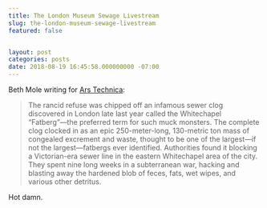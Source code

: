 ```yaml
---
title: The London Museum Sewage Livestream
slug: the-london-museum-sewage-livestream
featured: false


layout: post
categories: posts
date: 2018-08-19 16:45:58.000000000 -07:00
---
```


Beth Mole writing for [Ars Technica](https://arstechnica.com/science/2018/08/stinky-festering-sewage-now-21st-century-artifact-watch-the-livestream/):

> The rancid refuse was chipped off an infamous sewer clog discovered in London late last year called the Whitechapel “Fatberg”—the preferred term for such muck monsters. The complete clog clocked in as an epic 250-meter-long, 130-metric ton mass of congealed excrement and waste, thought to be one of the largest—if not the largest—fatbergs ever identified. Authorities found it blocking a Victorian-era sewer line in the eastern Whitechapel area of the city. They spent nine long weeks in a subterranean war, hacking and blasting away the hardened blob of feces, fats, wet wipes, and various other detritus.

Hot damn.

